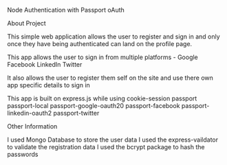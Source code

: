 Node Authentication with Passport oAuth

About Project

This simple web application allows the user to register and sign in and only once they have being authenticated can land on the profile page.

This app allows the user to sign in from multiple platforms - 
Google
Facebook
LinkedIn
Twitter

It also allows the user to register them self on the site and use there own app specific details to sign in 


This app is built on express.js while using 
cookie-session 
passport
passport-local
passport-google-oauth20
passport-facebook
passport-linkedin-oauth2
passport-twitter

Other Information

I used Mongo Database to store the user data 
I used the express-vaildator to validate the registration data
I used the bcrypt package to hash the passwords